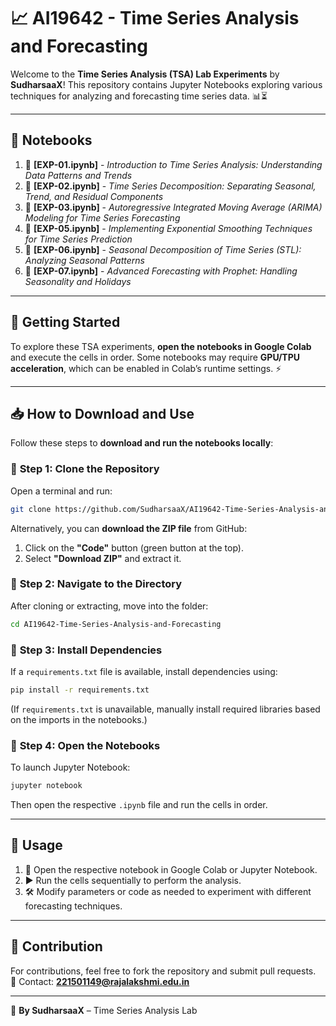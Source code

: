 # 📈 AI19642 - Time Series Analysis and Forecasting  

Welcome to the **Time Series Analysis (TSA) Lab Experiments** by **SudharsaaX**! This repository contains Jupyter Notebooks exploring various techniques for analyzing and forecasting time series data. 📊⏳  

---

## 📂 Notebooks  

1. 📘 **[EXP-01.ipynb]** - *Introduction to Time Series Analysis: Understanding Data Patterns and Trends*  
2. 📙 **[EXP-02.ipynb]** - *Time Series Decomposition: Separating Seasonal, Trend, and Residual Components*  
3. 📗 **[EXP-03.ipynb]** - *Autoregressive Integrated Moving Average (ARIMA) Modeling for Time Series Forecasting*  
4. 📕 **[EXP-05.ipynb]** - *Implementing Exponential Smoothing Techniques for Time Series Prediction*  
5. 📓 **[EXP-06.ipynb]** - *Seasonal Decomposition of Time Series (STL): Analyzing Seasonal Patterns*  
6. 📒 **[EXP-07.ipynb]** - *Advanced Forecasting with Prophet: Handling Seasonality and Holidays*  

---

## 🚀 Getting Started  

To explore these TSA experiments, **open the notebooks in Google Colab** and execute the cells in order. Some notebooks may require **GPU/TPU acceleration**, which can be enabled in Colab’s runtime settings. ⚡  

---

## 📥 How to Download and Use  

Follow these steps to **download and run the notebooks locally**:  

### 🔹 **Step 1: Clone the Repository**  

Open a terminal and run:  

```bash
git clone https://github.com/SudharsaaX/AI19642-Time-Series-Analysis-and-Forecasting.git
```

Alternatively, you can **download the ZIP file** from GitHub:  

1. Click on the **"Code"** button (green button at the top).  
2. Select **"Download ZIP"** and extract it.  

### 🔹 **Step 2: Navigate to the Directory**  

After cloning or extracting, move into the folder:  

```bash
cd AI19642-Time-Series-Analysis-and-Forecasting
```

### 🔹 **Step 3: Install Dependencies**  

If a `requirements.txt` file is available, install dependencies using:  

```bash
pip install -r requirements.txt
```

(If `requirements.txt` is unavailable, manually install required libraries based on the imports in the notebooks.)  

### 🔹 **Step 4: Open the Notebooks**  

To launch Jupyter Notebook:  

```bash
jupyter notebook
```

Then open the respective `.ipynb` file and run the cells in order.  

---

## 🎯 Usage  

1. 🔗 Open the respective notebook in Google Colab or Jupyter Notebook.  
2. ▶️ Run the cells sequentially to perform the analysis.  
3. 🛠 Modify parameters or code as needed to experiment with different forecasting techniques.  

---

## 🤝 Contribution  

For contributions, feel free to fork the repository and submit pull requests.  
📧 Contact: **221501149@rajalakshmi.edu.in**  

---

🚀 **By SudharsaaX** – Time Series Analysis Lab  
